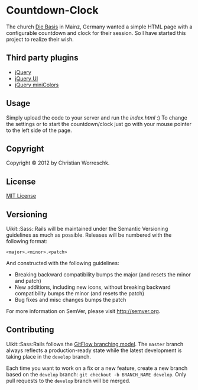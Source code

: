 # Countdown-Clock
The church [Die Basis](http://www.die-basis.org) in Mainz, Germany wanted a simple HTML page with a configurable countdown and clock for their session. So I have started this project to realize their wish.

## Third party plugins
- [jQuery](http://jquery.com/)
- [jQuery UI](http://jqueryui.com/)
- [jQuery miniColors](http://www.abeautifulsite.net/blog/2011/02/jquery-minicolors-a-color-selector-for-input-controls)

## Usage
Simply upload the code to your server and run the _index.html_ :)
To change the settings or to start the countdown/clock just go with your mouse pointer to the left side of the page.

## Copyright
Copyright © 2012 by Christian Worreschk.

## License
[MIT License](http://opensource.org/licenses/mit)

## Versioning

Uikit::Sass::Rails will be maintained under the Semantic Versioning guidelines as much as possible. Releases will be numbered with the following format:

`<major>.<minor>.<patch>`

And constructed with the following guidelines:

* Breaking backward compatibility bumps the major (and resets the minor and patch)
* New additions, including new icons, without breaking backward compatibility bumps the minor (and resets the patch)
* Bug fixes and misc changes bumps the patch

For more information on SemVer, please visit http://semver.org.

## Contributing
Uikit::Sass:Rails follows the [GitFlow branching model](http://nvie.com/posts/a-successful-git-branching-model). The ```master``` branch always reflects a production-ready state while the latest development is taking place in the ```develop``` branch.

Each time you want to work on a fix or a new feature, create a new branch based on the ```develop``` branch: ```git checkout -b BRANCH_NAME develop```. Only pull requests to the ```develop``` branch will be merged.
